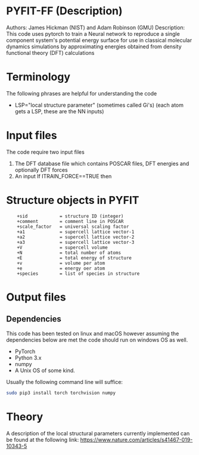 # PYFIT-FF (Description)
Authors: James Hickman (NIST) and Adam Robinson (GMU) 
Description: 
This code uses pytorch to train a Neural network to reproduce a single component system's potential energy surface for use in classical molecular dynamics simulations by approximating energies obtained from density functional theory (DFT) calculations

# Terminology 
The following phrases are helpful for understanding the code 
+ LSP="local structure parameter" (sometimes called Gi's) (each atom gets a LSP, these are the NN inputs)

# Input files
The code require two input files 
1) The DFT database file which contains POSCAR files, DFT energies and optionally DFT forces 
2) An input
If ITRAIN_FORCE==TRUE then 


# Structure objects in PYFIT

		+sid			= structure ID (integer)
		+comment		= comment line in POSCAR
		+scale_factor	= universal scaling factor 
		+a1				= supercell lattice vector-1
		+a2				= supercell lattice vector-2
		+a3				= supercell lattice vector-3
		+V				= supercell volume 
		+N      		= total number of atoms 
		+E				= total energy of structure 
		+v				= volume per atom
		+e				= energy oer atom
		+species		= list of species in structure



# Output files
 
## Dependencies

This code has been tested on linux and macOS however assuming the dependencies below are met the code should run on windows OS as well. 

- PyTorch
- Python 3.x
- numpy
- A Unix OS of some kind.

Usually the following command line will suffice:

```bash
sudo pip3 install torch torchvision numpy
```

# Theory 


A description of the local structural parameters currently implemented can be found at the following link: 
https://www.nature.com/articles/s41467-019-10343-5

